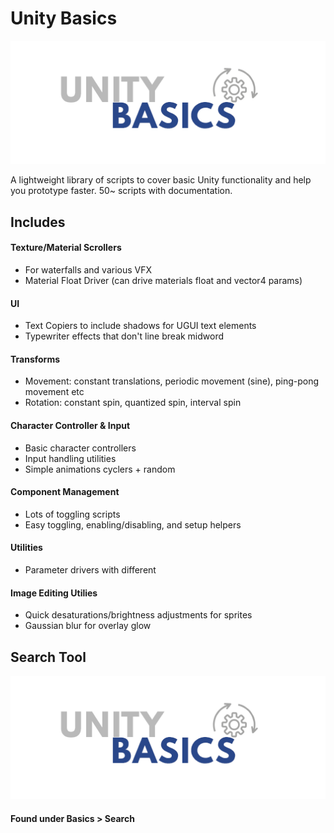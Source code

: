 # Unity Basics

![Unity Basics](https://github.com/erictktk/UnityBasics/blob/master/unity_basics_orig.png)

A lightweight library of scripts to cover basic Unity functionality and help you prototype faster.
50~ scripts with documentation.


## Includes

#### Texture/Material Scrollers
- For waterfalls and various VFX
- Material Float Driver (can drive materials float and vector4 params)

#### UI
- Text Copiers to include shadows for UGUI text elements
- Typewriter effects that don't line break midword

#### Transforms
- Movement: constant translations, periodic movement (sine), ping-pong movement etc
- Rotation: constant spin, quantized spin, interval spin

#### Character Controller & Input
- Basic character controllers 
- Input handling utilities  
- Simple animations cyclers + random 

#### Component Management
- Lots of toggling scripts
- Easy toggling, enabling/disabling, and setup helpers  

#### Utilities
- Parameter drivers with different   

#### Image Editing Utilies
- Quick desaturations/brightness adjustments for sprites
- Gaussian blur for overlay glow





## Search Tool
![Unity Basics](https://github.com/erictktk/UnityBasics/blob/master/unity%20basics.png)

#### Found under Basics > Search